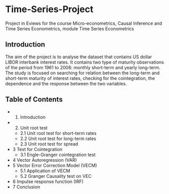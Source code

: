 # Time-Series-Project
Project in Eviews for the course Micro-econometrics, Causal Inference and Time Series Econometrics, module Time Series Econometrics

## Introduction
The aim of the project is to analyse the dataset that contains US dollar LIBOR interbank interest rates. It contains two type of maturity observations of the period from 1961 to 2008: monthly short-term and yearly long-term.
The study is focused on searching for relation between the long-term and short-term maturity of interest rates, checking for the cointegration, the dependence and the response between the two variables.

## Table of Contents

- 1. Introduction
- 2. Unit root test
  - 2.1 Unit root test for short-term rates 
  - 2.2 Unit root test for long-term rates 
  - 2.3 Unit root test for spread
- 3 Test for Cointegration 
  - 3.1 Engle-Granger cointegration test 
- 4 Vector Autoregression (VAR) 
- 5 Vector Error Correction Model (VECM) 
  - 5.1 Application of VECM
  - 5.2 Granger Causality test on VEC 
- 6 Impulse response function (IRF)
- 7 Conclusion
